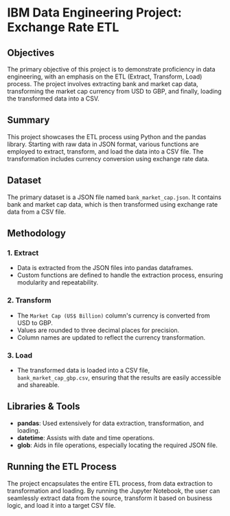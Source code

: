 # IBM Data Engineering Project: Exchange Rate ETL

## Objectives
The primary objective of this project is to demonstrate proficiency in data engineering, with an emphasis on the ETL (Extract, Transform, Load) process. The project involves extracting bank and market cap data, transforming the market cap currency from USD to GBP, and finally, loading the transformed data into a CSV.

## Summary
This project showcases the ETL process using Python and the pandas library. Starting with raw data in JSON format, various functions are employed to extract, transform, and load the data into a CSV file. The transformation includes currency conversion using exchange rate data.

## Dataset
The primary dataset is a JSON file named `bank_market_cap.json`. It contains bank and market cap data, which is then transformed using exchange rate data from a CSV file.

## Methodology

### 1. Extract
- Data is extracted from the JSON files into pandas dataframes.
- Custom functions are defined to handle the extraction process, ensuring modularity and repeatability.

### 2. Transform
- The `Market Cap (US$ Billion)` column's currency is converted from USD to GBP.
- Values are rounded to three decimal places for precision.
- Column names are updated to reflect the currency transformation.

### 3. Load
- The transformed data is loaded into a CSV file, `bank_market_cap_gbp.csv`, ensuring that the results are easily accessible and shareable.

## Libraries & Tools
- **pandas**: Used extensively for data extraction, transformation, and loading.
- **datetime**: Assists with date and time operations.
- **glob**: Aids in file operations, especially locating the required JSON file.

## Running the ETL Process
The project encapsulates the entire ETL process, from data extraction to transformation and loading. By running the Jupyter Notebook, the user can seamlessly extract data from the source, transform it based on business logic, and load it into a target CSV file.

